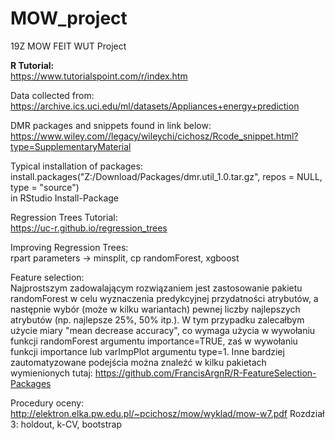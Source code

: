 # MOW_project

19Z MOW FEIT WUT Project </br>

<b>R Tutorial:</b> </br>
https://www.tutorialspoint.com/r/index.htm </br>

Data collected from: </br>
https://archive.ics.uci.edu/ml/datasets/Appliances+energy+prediction </br>

DMR packages and snippets found in link below: </br>
https://www.wiley.com//legacy/wileychi/cichosz/Rcode_snippet.html?type=SupplementaryMaterial </br>

Typical installation of packages: </br>
install.packages("Z:/Download/Packages/dmr.util_1.0.tar.gz", repos = NULL, type = "source") </br>
in RStudio Install-Package

Regression Trees Tutorial: </br>
https://uc-r.github.io/regression_trees </br>

Improving Regression Trees: </br>
rpart parameters -> minsplit, cp
randomForest, xgboost

Feature selection: </br>
Najprostszym zadowalającym rozwiązaniem jest zastosowanie pakietu randomForest w celu wyznaczenia predykcyjnej przydatności atrybutów, a następnie wybór (może w kilku wariantach) pewnej liczby najlepszych atrybutów (np. najlepsze 25%, 50% itp.). W tym przypadku zalecałbym użycie miary "mean decrease accuracy", co wymaga użycia w wywołaniu funkcji randomForest argumentu importance=TRUE, zaś w wywołaniu funkcji importance lub varImpPlot argumentu type=1. Inne bardziej zautomatyzowane podejścia można znaleźć w kilku pakietach wymienionych tutaj:
https://github.com/FrancisArgnR/R-FeatureSelection-Packages

Procedury oceny:
http://elektron.elka.pw.edu.pl/~pcichosz/mow/wyklad/mow-w7.pdf
Rozdział 3: holdout, k-CV, bootstrap
